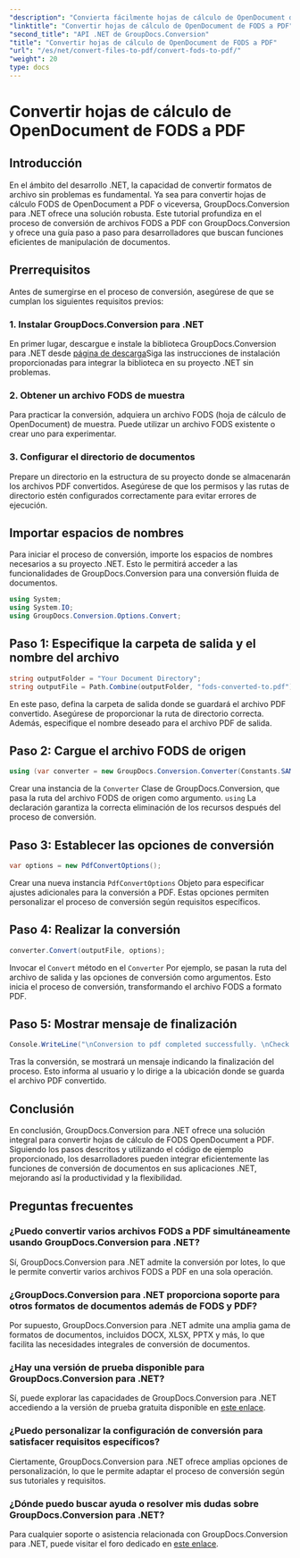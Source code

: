 ```yaml
---
"description": "Convierta fácilmente hojas de cálculo de OpenDocument de FODS a PDF con GroupDocs.Conversion para .NET. Mejore sus aplicaciones .NET con una conversión de documentos fluida."
"linktitle": "Convertir hojas de cálculo de OpenDocument de FODS a PDF"
"second_title": "API .NET de GroupDocs.Conversion"
"title": "Convertir hojas de cálculo de OpenDocument de FODS a PDF"
"url": "/es/net/convert-files-to-pdf/convert-fods-to-pdf/"
"weight": 20
type: docs
---
```

# Convertir hojas de cálculo de OpenDocument de FODS a PDF

## Introducción
En el ámbito del desarrollo .NET, la capacidad de convertir formatos de archivo sin problemas es fundamental. Ya sea para convertir hojas de cálculo FODS de OpenDocument a PDF o viceversa, GroupDocs.Conversion para .NET ofrece una solución robusta. Este tutorial profundiza en el proceso de conversión de archivos FODS a PDF con GroupDocs.Conversion y ofrece una guía paso a paso para desarrolladores que buscan funciones eficientes de manipulación de documentos.
## Prerrequisitos
Antes de sumergirse en el proceso de conversión, asegúrese de que se cumplan los siguientes requisitos previos:
### 1. Instalar GroupDocs.Conversion para .NET
En primer lugar, descargue e instale la biblioteca GroupDocs.Conversion para .NET desde [página de descarga](https://releases.groupdocs.com/conversion/net/)Siga las instrucciones de instalación proporcionadas para integrar la biblioteca en su proyecto .NET sin problemas.
### 2. Obtener un archivo FODS de muestra
Para practicar la conversión, adquiera un archivo FODS (hoja de cálculo de OpenDocument) de muestra. Puede utilizar un archivo FODS existente o crear uno para experimentar.
### 3. Configurar el directorio de documentos
Prepare un directorio en la estructura de su proyecto donde se almacenarán los archivos PDF convertidos. Asegúrese de que los permisos y las rutas de directorio estén configurados correctamente para evitar errores de ejecución.

## Importar espacios de nombres
Para iniciar el proceso de conversión, importe los espacios de nombres necesarios a su proyecto .NET. Esto le permitirá acceder a las funcionalidades de GroupDocs.Conversion para una conversión fluida de documentos.

```csharp
using System;
using System.IO;
using GroupDocs.Conversion.Options.Convert;
```
## Paso 1: Especifique la carpeta de salida y el nombre del archivo
```csharp
string outputFolder = "Your Document Directory";
string outputFile = Path.Combine(outputFolder, "fods-converted-to.pdf");
```
En este paso, defina la carpeta de salida donde se guardará el archivo PDF convertido. Asegúrese de proporcionar la ruta de directorio correcta. Además, especifique el nombre deseado para el archivo PDF de salida.
## Paso 2: Cargue el archivo FODS de origen
```csharp
using (var converter = new GroupDocs.Conversion.Converter(Constants.SAMPLE_FODS))
```
Crear una instancia de la `Converter` Clase de GroupDocs.Conversion, que pasa la ruta del archivo FODS de origen como argumento. `using` La declaración garantiza la correcta eliminación de los recursos después del proceso de conversión.
## Paso 3: Establecer las opciones de conversión
```csharp
var options = new PdfConvertOptions();
```
Crear una nueva instancia `PdfConvertOptions` Objeto para especificar ajustes adicionales para la conversión a PDF. Estas opciones permiten personalizar el proceso de conversión según requisitos específicos.
## Paso 4: Realizar la conversión
```csharp
converter.Convert(outputFile, options);
```
Invocar el `Convert` método en el `Converter` Por ejemplo, se pasan la ruta del archivo de salida y las opciones de conversión como argumentos. Esto inicia el proceso de conversión, transformando el archivo FODS a formato PDF.
## Paso 5: Mostrar mensaje de finalización
```csharp
Console.WriteLine("\nConversion to pdf completed successfully. \nCheck output in {0}", outputFolder);
```
Tras la conversión, se mostrará un mensaje indicando la finalización del proceso. Esto informa al usuario y lo dirige a la ubicación donde se guarda el archivo PDF convertido.

## Conclusión
En conclusión, GroupDocs.Conversion para .NET ofrece una solución integral para convertir hojas de cálculo de FODS OpenDocument a PDF. Siguiendo los pasos descritos y utilizando el código de ejemplo proporcionado, los desarrolladores pueden integrar eficientemente las funciones de conversión de documentos en sus aplicaciones .NET, mejorando así la productividad y la flexibilidad.
## Preguntas frecuentes
### ¿Puedo convertir varios archivos FODS a PDF simultáneamente usando GroupDocs.Conversion para .NET?
Sí, GroupDocs.Conversion para .NET admite la conversión por lotes, lo que le permite convertir varios archivos FODS a PDF en una sola operación.
### ¿GroupDocs.Conversion para .NET proporciona soporte para otros formatos de documentos además de FODS y PDF?
Por supuesto, GroupDocs.Conversion para .NET admite una amplia gama de formatos de documentos, incluidos DOCX, XLSX, PPTX y más, lo que facilita las necesidades integrales de conversión de documentos.
### ¿Hay una versión de prueba disponible para GroupDocs.Conversion para .NET?
Sí, puede explorar las capacidades de GroupDocs.Conversion para .NET accediendo a la versión de prueba gratuita disponible en [este enlace](https://releases.groupdocs.com/).
### ¿Puedo personalizar la configuración de conversión para satisfacer requisitos específicos?
Ciertamente, GroupDocs.Conversion para .NET ofrece amplias opciones de personalización, lo que le permite adaptar el proceso de conversión según sus tutoriales y requisitos.
### ¿Dónde puedo buscar ayuda o resolver mis dudas sobre GroupDocs.Conversion para .NET?
Para cualquier soporte o asistencia relacionada con GroupDocs.Conversion para .NET, puede visitar el foro dedicado en [este enlace](https://forum.groupdocs.com/c/conversion/11).
